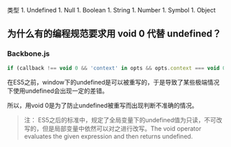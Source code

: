 类型
	1. Undefined
	1. Null
	1. Boolean
	1. String
	1. Number
	1. Symbol
	1. Object

## 为什么有的编程规范要求用 void 0 代替 undefined？

### Backbone.js

``` javascript
if (callback !== void 0 && 'context' in opts && opts.context === void 0) opts.context = callback;
```
在ES5之前，window下的undefined是可以被重写的，于是导致了某些极端情况下使用undefined会出现一定的差错。

所以，用void 0是为了防止undefined被重写而出现判断不准确的情况。

> 注： ES5之后的标准中，规定了全局变量下的undefined值为只读，不可改写的，但是局部变量中依然可以对之进行改写。The void operator evaluates the given expression and then returns undefined.